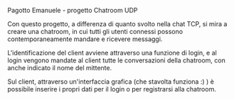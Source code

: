 Pagotto Emanuele - progetto Chatroom UDP

Con questo progetto, a differenza di quanto svolto nella chat TCP, si mira a creare una chatroom, in cui tutti gli utenti connessi possono contemporaneamente mandare e ricevere messaggi.

L'identificazione del client avviene attraverso una funzione di login, e al login vengono mandate al client tutte le conversazioni della chatroom, con anche indicato il nome del mittente.

Sul client, attraverso un'interfaccia grafica (che stavolta funziona :) ) è possibile inserire i propri dati per il login o per registrarsi alla chatroom.
